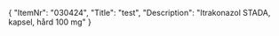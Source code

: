 {
  "ItemNr": "030424",
  "Title": "test",
  "Description": "Itrakonazol STADA, kapsel, hård 100 mg"
}